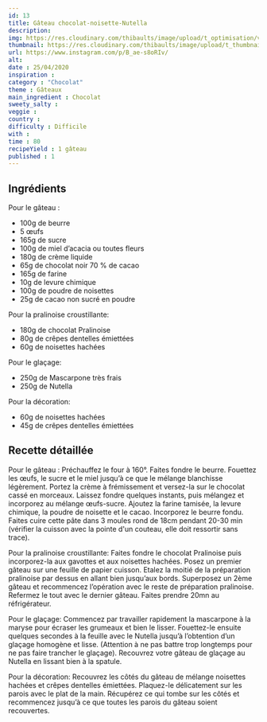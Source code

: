```yaml
---
id: 13
title: Gâteau chocolat-noisette-Nutella
description: 
img: https://res.cloudinary.com/thibaults/image/upload/t_optimisation/v1600509321/Recipes/20200425_gateau_chocolat.jpg
thumbnail: https://res.cloudinary.com/thibaults/image/upload/t_thumbnail_josie/v1600509321/Recipes/20200425_gateau_chocolat.jpg
url: https://www.instagram.com/p/B_ae-s8oRIv/
alt: 
date : 25/04/2020
inspiration :
category : "Chocolat"
theme : Gâteaux
main_ingredient : Chocolat
sweety_salty : 
veggie : 
country :
difficulty : Difficile
with : 
time : 80
recipeYield : 1 gâteau
published : 1
---
```


## Ingrédients
Pour le gâteau :
- 100g de beurre
- 5 œufs
- 165g de sucre
- 100g de miel d’acacia ou toutes fleurs
- 180g de crème liquide
- 65g de chocolat noir 70 % de cacao
- 165g de farine
- 10g de levure chimique
- 100g de poudre de noisettes
- 25g de cacao non sucré en poudre

Pour la pralinoise croustillante:
- 180g de chocolat Pralinoise
- 80g de crêpes dentelles émiettées
- 60g de noisettes hachées

Pour le glaçage:
- 250g de Mascarpone très frais
- 250g de Nutella

Pour la décoration:
- 60g de noisettes hachées
- 45g de crêpes dentelles émiettées

## Recette détaillée
Pour le gâteau :
Préchauffez le four à 160°. Faites fondre le beurre. Fouettez les œufs, le sucre et le miel jusqu’à ce que le mélange blanchisse légèrement. Portez la crème à frémissement et versez-la sur le chocolat cassé en morceaux. Laissez fondre quelques instants, puis mélangez et incorporez au mélange œufs-sucre. Ajoutez la farine tamisée, la levure chimique, la poudre de noisette et le cacao. Incorporez le beurre fondu. Faites cuire cette pâte dans 3 moules rond de 18cm pendant 20-30 min (vérifier la cuisson avec la pointe d'un couteau, elle doit ressortir sans trace).

Pour la pralinoise croustillante:
Faites fondre le chocolat Pralinoise puis incorporez-la aux gavottes et aux noisettes hachées. Posez un premier gâteau sur une feuille de papier cuisson. Etalez la moitié de la préparation pralinoise par dessus en allant bien jusqu’aux bords. Superposez un 2ème gâteau et recommencez l’opération avec le reste de préparation pralinoise. Refermez le tout avec le dernier gâteau. Faites prendre 20mn au réfrigérateur.

Pour le glaçage:
Commencez par travailler rapidement la mascarpone à la maryse pour écraser les grumeaux et bien le lisser. Fouettez-le ensuite quelques secondes à la feuille avec le Nutella jusqu’à l’obtention d’un glaçage homogène et lisse. (Attention à ne pas battre trop longtemps pour ne pas faire trancher le glaçage). Recouvrez votre gâteau de glaçage au Nutella en lissant bien à la spatule.

Pour la décoration:
Recouvrez les côtés du gâteau de mélange noisettes hachées et crêpes dentelles émiettées. Plaquez-le délicatement sur les parois avec le plat de la main. Récupérez ce qui tombe sur les côtés et recommencez jusqu’à ce que toutes les parois du gâteau soient recouvertes.